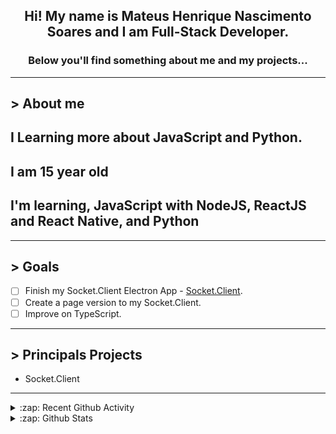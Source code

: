 <div align="center">

## Hi! My name is Mateus Henrique Nascimento Soares and I am Full-Stack Developer.

### Below you'll find something about me and my projects...

</div>

---

## **>** About me

## I Learning more about JavaScript and Python.

## I am 15 year old

## I'm learning, JavaScript with NodeJS, ReactJS and React Native, and Python

---

## **>** Goals

- [ ] Finish my Socket.Client Electron App - [Socket.Client](https://github.com/MateusSoares895/socket.client).
- [ ] Create a page version to my Socket.Client.
- [ ] Improve on TypeScript.

---

## **>** Principals Projects

- Socket.Client

---

<details>
  <summary>:zap: Recent Github Activity</summary>

<!--START_SECTION:activity-->
1. 🗣 Commented on [#343](https://github.com/browsh-org/browsh/issues/343) in [browsh-org/browsh](https://github.com/browsh-org/browsh)
2. ❗️ Opened issue [#19](https://github.com/dofy/learn-vim/issues/19) in [dofy/learn-vim](https://github.com/dofy/learn-vim)
3. 🗣 Commented on [#343](https://github.com/browsh-org/browsh/issues/343) in [browsh-org/browsh](https://github.com/browsh-org/browsh)
4. ❗️ Opened issue [#345](https://github.com/browsh-org/browsh/issues/345) in [browsh-org/browsh](https://github.com/browsh-org/browsh)
5. 🗣 Commented on [#260](https://github.com/darlinghq/darling/issues/260) in [darlinghq/darling](https://github.com/darlinghq/darling)
<!--END_SECTION:activity-->
</details>

<details>
  <summary>:zap: Github Stats</summary>

  <br />

  <a href="https://github.com/mateushnsoares">
    <img align="center" src="https://github-readme-stats.vercel.app/api?username=mateushnsoares&show_icons=true&theme=dark&line_height=27" alt="mateushnsoares github stats"/>
  </a>

  <a>
    <img align="center" src="https://github-readme-stats.vercel.app/api/top-langs/?username=mateushnsoares&theme=dark&layout=compact" alt="mateushnsoares most used languages" />
  </a>
</details>

